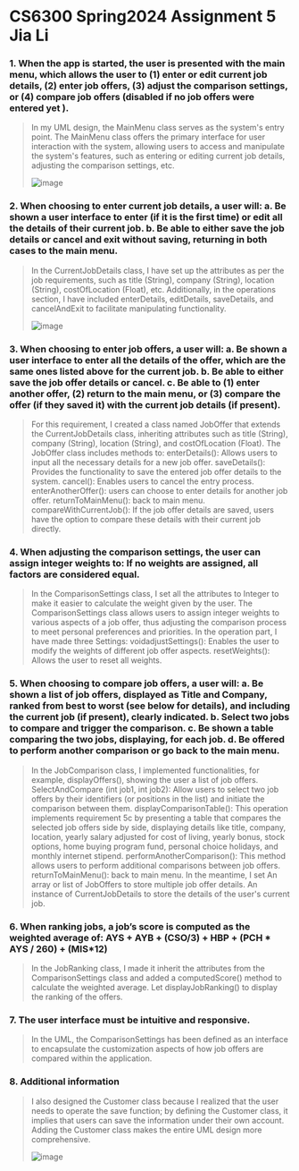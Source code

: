 # CS6300 Spring2024 Assignment 5 Jia Li
### 1.	When the app is started, the user is presented with the main menu, which allows the user to (1) enter or edit current job details, (2) enter job offers, (3) adjust the comparison settings, or (4) compare job offers (disabled if no job offers were entered yet ).  
> In my UML design, the MainMenu class serves as the system's entry point. The MainMenu class offers the primary interface for user interaction with the system, allowing users to access and manipulate the system's features, such as entering or editing current job details, adjusting the comparison settings, etc.
> 
> ![image](https://github.com/jiali120/CS6300/assets/60761935/787876e8-7983-4b82-8309-0e9284d39270)

### 2.	When choosing to enter current job details, a user will: a.	Be shown a user interface to enter (if it is the first time) or edit all the details of their current job. b.	Be able to either save the job details or cancel and exit without saving, returning in both cases to the main menu.
> In the CurrentJobDetails class, I have set up the attributes as per the job requirements, such as title (String), company (String), location (String), costOfLocation (Float), etc. Additionally, in the operations section, I have included enterDetails, editDetails, saveDetails, and cancelAndExit to facilitate manipulating functionality.
> 
> ![image](https://github.com/jiali120/CS6300/assets/60761935/80cf2776-9b2e-4a85-97ff-bf8186f61eb4)

### 3.	When choosing to enter job offers, a user will: a. Be shown a user interface to enter all the details of the offer, which are the same ones listed above for the current job. b.	Be able to either save the job offer details or cancel. c.	Be able to (1) enter another offer, (2) return to the main menu, or (3) compare the offer (if they saved it) with the current job details (if present).
> For this requirement, I created a class named JobOffer that extends the CurrentJobDetails class, inheriting attributes such as title (String), company (String), location (String), and costOfLocation (Float). The JobOffer class includes methods to: enterDetails(): Allows users to input all the necessary details for a new job offer. saveDetails(): Provides the functionality to save the entered job offer details to the system. cancel(): Enables users to cancel the entry process. enterAnotherOffer(): users can choose to enter details for another job offer. returnToMainMenu(): back to main menu. compareWithCurrentJob(): If the job offer details are saved, users have the option to compare these details with their current job directly.

### 4.	When adjusting the comparison settings, the user can assign integer weights to: If no weights are assigned, all factors are considered equal.
> In the ComparisonSettings class, I set all the attributes to Integer to make it easier to calculate the weight given by the user. The ComparisonSettings class allows users to assign integer weights to various aspects of a job offer, thus adjusting the comparison process to meet personal preferences and priorities. In the operation part, I have made three Settings: voidadjustSettings(): Enables the user to modify the weights of different job offer aspects. resetWeights(): Allows the user to reset all weights.

### 5.	When choosing to compare job offers, a user will: a.	Be shown a list of job offers, displayed as Title and Company, ranked from best to worst (see below for details), and including the current job (if present), clearly indicated. b.	Select two jobs to compare and trigger the comparison. c.	Be shown a table comparing the two jobs, displaying, for each job. d.	Be offered to perform another comparison or go back to the main menu.
> In the JobComparison class, I implemented functionalities, for example, displayOffers(), showing the user a list of job offers. SelectAndCompare (int job1, int job2): Allow users to select two job offers by their identifiers (or positions in the list) and initiate the comparison between them. displayComparisonTable(): This operation implements requirement 5c by presenting a table that compares the selected job offers side by side, displaying details like title, company, location, yearly salary adjusted for cost of living, yearly bonus, stock options, home buying program fund, personal choice holidays, and monthly internet stipend. performAnotherComparison(): This method allows users to perform additional comparisons between job offers. returnToMainMenu(): back to main menu. In the meantime, I set An array or list of JobOffers to store multiple job offer details. An instance of CurrentJobDetails to store the details of the user's current job.

### 6.	When ranking jobs, a job’s score is computed as the weighted average of: AYS + AYB + (CSO/3) + HBP + (PCH * AYS / 260) + (MIS*12)
> In the JobRanking class, I made it inherit the attributes from the ComparisonSettings class and added a computedScore() method to calculate the weighted average. Let displayJobRanking() to display the ranking of the offers.

### 7.	The user interface must be intuitive and responsive.
> In the UML, the ComparisonSettings has been defined as an interface to encapsulate the customization aspects of how job offers are compared within the application.

### 8.  Additional information
> I also designed the Customer class because I realized that the user needs to operate the save function; by defining the Customer class, it implies that users can save the information under their own account. Adding the Customer class makes the entire UML design more comprehensive.
> 
> ![image](https://github.com/jiali120/CS6300/assets/60761935/373df829-21b7-42f5-bbe6-e693e8059d96)






